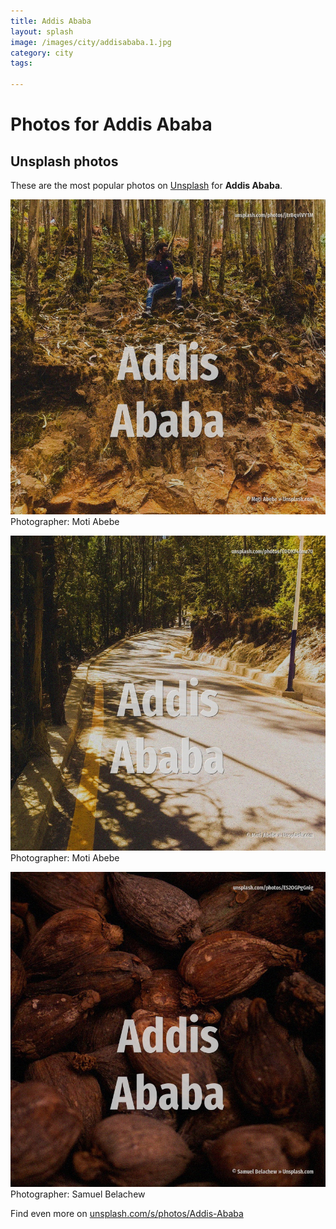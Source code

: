 ```yaml
---
title: Addis Ababa
layout: splash
image: /images/city/addisababa.1.jpg
category: city
tags:

---
```

# Photos for Addis Ababa
 
## Unsplash photos
These are the most popular photos on [Unsplash](https://unsplash.com) for **Addis Ababa**.
 
![Addis Ababa](/images/city/addisababa.1.jpg)
Photographer:  Moti Abebe
 
![Addis Ababa](/images/city/addisababa.2.jpg)
Photographer:  Moti Abebe
 
![Addis Ababa](/images/city/addisababa.3.jpg)
Photographer:  Samuel Belachew
 
Find even more on [unsplash.com/s/photos/Addis-Ababa](https://unsplash.com/s/photos/Addis-Ababa)
 
